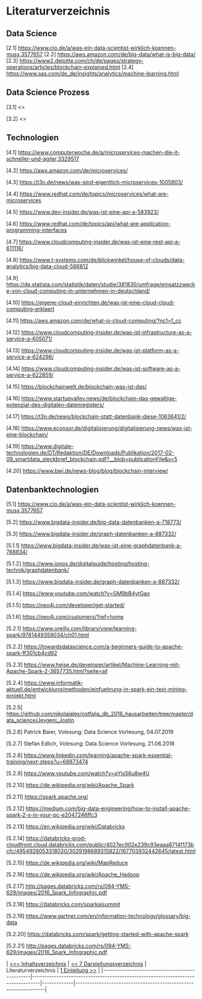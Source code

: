 # Literaturverzeichnis

## Data Science

[2.1] <https://www.cio.de/a/was-ein-data-scientist-wirklich-koennen-muss,3577657>
[2.2] <https://aws.amazon.com/de/big-data/what-is-big-data/>
[2.3] <https://www2.deloitte.com/ch/de/pages/strategy-operations/articles/blockchain-explained.html>
[2.4] <https://www.sas.com/de_de/insights/analytics/machine-learning.html>

## Data Science Prozess

[3.1] <>

[3.2] <>

## Technologien

[4.1] <https://www.computerwoche.de/a/microservices-machen-die-it-schneller-und-agiler,3329517>

[4.2] <https://aws.amazon.com/de/microservices/>

[4.3] <https://t3n.de/news/was-sind-eigentlich-microservices-1005903/>

[4.4] <https://www.redhat.com/de/topics/microservices/what-are-microservices>

[4.5] <https://www.dev-insider.de/was-ist-eine-api-a-583923/>

[4.6] <https://www.redhat.com/de/topics/api/what-are-application-programming-interfaces>

[4.7] <https://www.cloudcomputing-insider.de/was-ist-eine-rest-api-a-611116/>

[4.8] <https://www.t-systems.com/de/blickwinkel/house-of-clouds/data-analytics/big-data-cloud-566812>

[4.9] <https://de.statista.com/statistik/daten/studie/381830/umfrage/einsatzzwecke-von-cloud-computing-in-unternehmen-in-deutschland/>

[4.10] <https://eigene-cloud-einrichten.de/was-ist-eine-cloud-cloud-computing-erklaert>

[4.11] <https://aws.amazon.com/de/what-is-cloud-computing/?nc1=f_cc>

[4.12] <https://www.cloudcomputing-insider.de/was-ist-infrastructure-as-a-service-a-605071/>

[4.13] <https://www.cloudcomputing-insider.de/was-ist-platform-as-a-service-a-624296/>

[4.14] <https://www.cloudcomputing-insider.de/was-ist-software-as-a-service-a-622859/>

[4.15] <https://blockchainwelt.de/blockchain-was-ist-das/>

[4.16] <https://www.startupvalley.news/de/blockchain-das-gewaltige-potenzial-des-digitalen-datenregisters/>

[4.17] <https://t3n.de/news/blockchain-statt-datenbank-diese-1063641/2/>

[4.18] <https://www.econsor.de/digitalisierung/digitalisierung-news/was-ist-eine-blockchain/>

[4.19] <https://www.digitale-technologien.de/DT/Redaktion/DE/Downloads/Publikation/2017-02-09_smartdata_steckbrief_blockchain.pdf?__blob=publicationFile&v=5>

[4.20] <https://www.bwi.de/news-blog/blog/blockchain-interview/>

## Datenbanktechnologien

[5.1] <https://www.cio.de/a/was-ein-data-scientist-wirklich-koennen-muss,3577657>

[5.2] <https://www.bigdata-insider.de/big-data-datenbanken-a-718773/>

[5.3] <https://www.bigdata-insider.de/graph-datenbanken-a-887332/>

[5.1.1] <https://www.bigdata-insider.de/was-ist-eine-graphdatenbank-a-788834/>

[5.1.2] <https://www.ionos.de/digitalguide/hosting/hosting-technik/graphdatenbank/>

[5.1.3] <https://www.bigdata-insider.de/graph-datenbanken-a-887332/>

[5.1.4] <https://www.youtube.com/watch?v=GM9bB4ytGao>

[5.1.5] <https://neo4j.com/developer/get-started/>

[5.1.6] <https://neo4j.com/customers/?ref=home>

[5.2.1] <https://www.oreilly.com/library/view/learning-spark/9781449359034/ch01.html>

[5.2.2] <https://towardsdatascience.com/a-beginners-guide-to-apache-spark-ff301cb4cd92>

[5.2.3] <https://www.heise.de/developer/artikel/Machine-Learning-mit-Apache-Spark-2-3657735.html?seite=all>

[5.2.4] <https://www.informatik-aktuell.de/entwicklung/methoden/einfuehrung-in-spark-ein-text-mining-projekt.html>

[5.2.5] <https://github.com/nikolaialex/ostfalia_db_2016_hausarbeiten/tree/master/data_science/Jevgeni_Jostin>

[5.2.6] Patrick Baier, Volesung: Data Science Vorlesung, 04.07.2019

[5.2.7] Stefan Edlich, Volesung: Data Science Vorlesung, 21.06.2018

[5.2.8] <https://www.linkedin.com/learning/apache-spark-essential-training/next-steps?u=68873474>

[5.2.9] <https://www.youtube.com/watch?v=qYis56u8w4U>

[5.2.10] <https://de.wikipedia.org/wiki/Apache_Spark>

[5.2.11] <https://spark.apache.org/>

[5.2.12] <https://medium.com/big-data-engineering/how-to-install-apache-spark-2-x-in-your-pc-e2047246ffc3>

[5.2.13] <https://en.wikipedia.org/wiki/Databricks>

[5.2.14] <https://databricks-prod-cloudfront.cloud.databricks.com/public/4027ec902e239c93eaaa8714f173bcfc/4954928053318020/3029198689315822/167703932442645/latest.html>

[5.2.15] <https://de.wikipedia.org/wiki/MapReduce>

[5.2.16] <https://de.wikipedia.org/wiki/Apache_Hadoop>

[5.2.17] <http://pages.databricks.com/rs/094-YMS-629/images/2016_Spark_Infographic.pdf>

[5.2.18] <https://databricks.com/sparkaisummit>

[5.2.19] <https://www.gartner.com/en/information-technology/glossary/big-data>

[5.2.20] <https://databricks.com/spark/getting-started-with-apache-spark>

[5.2.21] <http://pages.databricks.com/rs/094-YMS-629/images/2016_Spark_Infographic.pdf>

| [&lt;&lt;&lt; Inhaltsverzeichnis](README.md) | [&lt;&lt; 7 Darstellungsverzeichnis](darstellungsverzeichnis.md) | Literaturverzeichnis
 | [1 Einleitung &gt;&gt;](einleitung.md) |
|------------------------------------------------|---------------------------------------------------------------------------------|-------------|-----------------------------------------------------------------|
